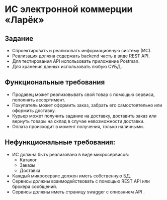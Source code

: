 # ИС электронной коммерции «Ларёк»
## Задание
- Спроектировать и реализовать информационную систему (ИС).
- Реализация должна содержать backend часть в виде REST API.
- Для тестирования API использовать приложение Postman.
- Для хранения данных использовать любую СУБД.

## Функциональные требования
- Продавец может реализовывать свой товар с помощью сервиса, пополнять ассортимент.
- Покупатель может оформить заказ, забрать его самостоятельно или оформить доставку.
- Курьер может получить задание на доставку, доставить заказ или вернуть товары на склад в случае невозможности доставки.
- Оплата происходит в момент получения, только наличными.
## Нефункциональные требования:
+ ИС должна быть реализована в виде микросервисов:
	+ Каталог
	+ Заказы
	+ Доставка
+ Каждый микросервис должен иметь собственную БД.
+ Сервисы должны взаимодействовать с помощью REST API или брокера сообщений.
+ Сервисы должны иметь страницу swagger с описанием API .
